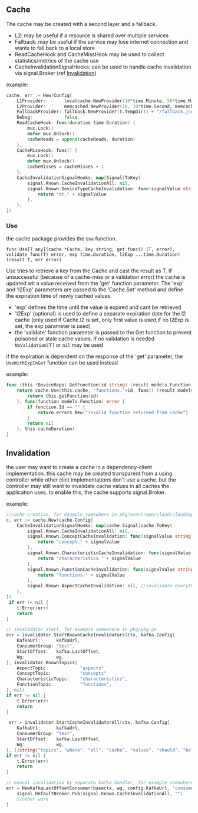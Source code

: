 
## Cache
The cache may be created with a second layer and a fallback.

- L2: may be useful if a resource is shared over multiple services
- Fallback: may be useful if the service may lose internet connection and wants to fall back to a local store
- ReadCacheHook and CacheMissHook may be used to collect statistics/metrics of the cache use
- CacheInvalidationSignalHooks: can be used to handle cache invalidation via signal.Broker (ref [Invalidation](#Invalidation))

example:

```go
cache, err := New(Config{
    L1Provider:       localcache.NewProvider(10*time.Minute, 50*time.Millisecond),
    L2Provider:       memcached.NewProvider(10, 10*time.Second, memcachUrls...),
    FallbackProvider: fallback.NewProvider(t.TempDir() + "/fallback.json"),
    Debug:            false,
    ReadCacheHook: func(duration time.Duration) {
        mux.Lock()
        defer mux.Unlock()
        cacheReads = append(cacheReads, duration)
    },
    CacheMissHook: func() {
        mux.Lock()
        defer mux.Unlock()
        cacheMisses = cacheMisses + 1
    },
    CacheInvalidationSignalHooks: map[Signal]ToKey{
        signal.Known.CacheInvalidationAll: nil,
        signal.Known.DeviceTypeCacheInvalidation: func(signalValue string) (cacheKey string) {
            return "dt." + signalValue
        },
    },
})
```

### Use
the cache package provides the `Use` function.

`func Use[T any](cache *Cache, key string, get func() (T, error), validate func(T) error, exp time.Duration, l2Exp ...time.Duration) (result T, err error)`

Use tries to retrieve a key from the Cache and cast the result as T.
If unsuccessful (because of a cache-miss or a validation error) the cache is updated wit a value received from the 'get' function parameter.
The 'exp' and 'l2Exp' parameters are passed to the 'Cache.Set' method and define the expiration time of newly cached values.
   - 'exp' defines the time until the value is expired and cant be retrieved
   - 'l2Exp' (optional) is used to define a separate expiration date for the l2 cache (only used if Cache.l2 is set, only first value is used,if no l2Exp is set, the exp parameter is used)
   - the 'validate' function parameter is passed to the Get function to prevent poisoned or stale cache values. if no validation is needed `NoValidation[T]` or `nil` may be used

if the expiration is dependent on the response of the 'get' parameter, the `UseWithExpInGet` function can be used instead

example:
```go
func (this *DeviceRepo) GetFunction(id string) (result models.Function, err error) {
	return cache.Use(this.cache, "functions."+id, func() (result models.Function, err error) {
		return this.getFunction(id)
	}, func(function models.Function) error {
		if function.Id == "" {
			return errors.New("invalid function returned from cache")
		}
		return nil
	}, this.cacheDuration)
}
```

## Invalidation

the user may want to create a cache in a dependency-client implementation. 
this cache may be created transparent from a using controller while other clint implementations don't use a cache.
but the controller may still want to invalidate cache values in all caches the application uses. to enable this, the cache supports signal.Broker.

example: 

```go
//cache creation, for example somewhere in pkg/eventrepo/cloud/cloudimpl.go
c, err := cache.New(cache.Config{
    CacheInvalidationSignalHooks: map[cache.Signal]cache.ToKey{
        signal.Known.CacheInvalidationAll: nil,
        signal.Known.ConceptCacheInvalidation: func(signalValue string) (cacheKey string) {
            return "concept." + signalValue
        },
        signal.Known.CharacteristicCacheInvalidation: func(signalValue string) (cacheKey string) {
            return "characteristics." + signalValue
        },
        signal.Known.FunctionCacheInvalidation: func(signalValue string) (cacheKey string) {
            return "functions." + signalValue
        },
        signal.Known.AspectCacheInvalidation: nil, //invalidate everything, because an aspect corresponds to multiple aspect-nodes
    },
})
 if err != nil {
    t.Error(err)
    return
}

// invalidator start, for example somewhere in pkg/pkg.go
err = invalidator.StartKnownCacheInvalidators(ctx, kafka.Config{
    KafkaUrl:      kafkaUrl,
    ConsumerGroup: "test",
    StartOffset:   kafka.LastOffset,
    Wg:            wg,
}, invalidator.KnownTopics{
    AspectTopic:			"aspects"
    ConceptTopic: 			"concepts"
    CharacteristicTopic:	"characteristics",
    FunctionTopic: 			"functions",
}, nil)
if err != nil {
    t.Error(err)
    return
}

 err = invalidator.StartCacheInvalidatorAll(ctx, kafka.Config{
    KafkaUrl:      kafkaUrl,
    ConsumerGroup: "test",
    StartOffset:   kafka.LastOffset,
    Wg:            wg,
}, []string{"topics", "where", "all", "cache", "values", "should", "be", "reset"}, nil)
if err != nil {
    t.Error(err)
    return
}

// manual invalidation by separate kafka handler, for example somewhere in pkg/consumer/cloud/consumer.go
err = NewKafkaLastOffsetConsumer(basectx, wg, config.KafkaUrl, "consumergroup", config.ProcessDeploymentDoneTopic, func(delivery []byte) error {
    signal.DefaultBroker.Pub(signal.Known.CacheInvalidationAll, "")
	//other work
}
```